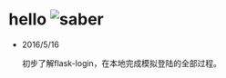 # hello ![saber](https://avatars.githubusercontent.com/u/10754001?v=3)
* 2016/5/16

    初步了解flask-login，在本地完成模拟登陆的全部过程。

